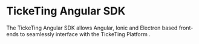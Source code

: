 # TickeTing Angular SDK
The TickeTing Angular SDK allows Angular, Ionic and Electron based front-ends to seamlessly interface with the TickeTing Platform .
